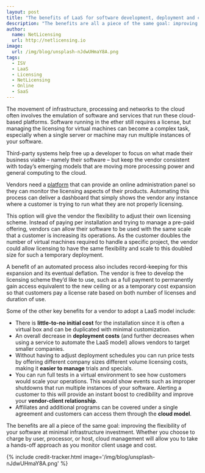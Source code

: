 ```yaml
---
layout: post
title: "The benefits of LaaS for software development, deployment and customer service"
description: "The benefits are all a piece of the same goal: improving the flexibility of your software at minimal infrastructure investment"
author:
  name: NetLicensing
  url: http://netlicensing.io
image:
  url: /img/blog/unsplash-nJdwUHmaY8A.png
tags:
  - ISV
  - LaaS
  - Licensing
  - NetLicensing
  - Online
  - SaaS
---
```


The movement of infrastructure, processing and networks to the cloud often involves the emulation of software and services that run these cloud-based platforms. Software running in the ether still requires a license, but managing the licensing for virtual machines can become a complex task, especially when a single server or machine may run multiple instances of your software.

Third-party systems help free up a developer to focus on what made their business viable – namely their software – but keep the vendor consistent with today’s emerging models that are moving more processing power and general computing to the cloud.

Vendors need a [platform](http://netlicensing.io "Labs64 NetLicensing") that can provide an online administration panel so they can monitor the licensing aspects of their products. Automating this process can deliver a dashboard that simply shows the vendor any instance where a customer is trying to run what they are not properly licensing.

This option will give the vendor the flexibility to adjust their own licensing scheme. Instead of paying per installation and trying to manage a pre-paid offering, vendors can allow their software to be used with the same scale that a customer is increasing its operations. As the customer doubles the number of virtual machines required to handle a specific project, the vendor could allow licensing to have the same flexibility and scale to this doubled size for such a temporary deployment.

A benefit of an automated process also includes record-keeping for this expansion and its eventual deflation. The vendor is free to develop the licensing scheme they’d like to use, such as a full payment to permanently gain access equivalent to the new ceiling or as a temporary cost expansion so that customers pay a license rate based on both number of licenses and duration of use.

Some of the other key benefits for a vendor to adopt a LaaS model include:

  * There is **little-to-no initial cost** for the installation since it is often a virtual box and can be duplicated with minimal customization.
  * An overall decrease in **deployment costs** (and further decreases when using a service to automate the LaaS model) allows vendors to target smaller companies.
  * Without having to adjust deployment schedules you can run price tests by offering different company sizes different volume licensing costs, making it **easier to manage** trials and specials.
  * You can run full tests in a virtual environment to see how customers would scale your operations. This would show events such as improper shutdowns that run multiple instances of your software. Alerting a customer to this will provide an instant boost to credibility and improve your **vendor-client relationship**.
  * Affiliates and additional programs can be covered under a single agreement and customers can access them through the **cloud model**.

The benefits are all a piece of the same goal: improving the flexibility of your software at minimal infrastructure investment. Whether you choose to charge by user, processor, or host, cloud management will allow you to take a hands-off approach as you monitor client usage and cost.

{% include credit-tracker.html image='/img/blog/unsplash-nJdwUHmaY8A.png' %}
